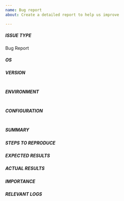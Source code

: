 ```yaml
---
name: Bug report
about: Create a detailed report to help us improve

---
```


<!---
Verify first that your issue/request is not already reported on GitHub.

Always test if the latest release is affected. Bug reports on older releases cannot be accepted and will be closed.

If you can, we would appreciate it if you could also test against the master branch but this is not necessary.

Do not create an issue for requests for help - use the mailing list:
  See: https://www.ixpmanager.org/support

NB: Issues that are requests for help will be closed. Please use the mailing list / request commercial support via https://www.ixpmanager.org/commercial

For issues with documentation, please use the following issue tracker:
  https://github.com/inex/ixp-manager-docs-md/issues

-->

##### ISSUE TYPE

Bug Report

##### OS

<!---
Mention the OS you are running IXP Manager on (including Linux variant if relevant)
-->

##### VERSION

<!--- Paste verbatim the output from either:
 
  - IXP Manager <4.9: “cat library/IXP/Version.php | grep APPLICATION” 
  - IXP Manager >= 4.9: “cat version.php | grep APPLICATION”
   
between quotes below. NB: run this command from IXP Manager's root directory (e.g.
/srv/ixpmanager -->

```

```

##### ENVIRONMENT 

<!--- Paste verbatim the output from the following commands between quotes below 

php -v
dpkg -l | grep php   (or equivalent for your OS - list of php packages installed)

-->

```

```

<!--- You can also use gist.github.com links for larger files -->

##### CONFIGURATION

<!--- Paste the output of the followingbetween quotes below:

(run from IXP Manager's root directory (e.g. /srv/ixpmanager)
cat .env | egrep -v '(^#|^\s*$|^DB_|^APP_KEY|^HELPDESK|^IDENTITY|^MAIL_|^IXP_API_RIR_PASSWORD|^IXP_API_PEERING_DB_)'

NB: sanity check the output to make sure you are happy you are not leaking any security information!
-->

```

```

<!--- You can also use gist.github.com links for larger files -->

##### SUMMARY
<!--- Explain the problem briefly -->

##### STEPS TO REPRODUCE


##### EXPECTED RESULTS
<!--- What did you expect to happen when running the steps above? -->

##### ACTUAL RESULTS
<!--- What actually happened? -->

##### IMPORTANCE
<!-- Please let us know if the issue is affecting you in a production environment -->

##### RELEVANT LOGS

<!--

Copy all relevant logs (here if reasonably sized or to [an online pastebin such as this one](https://pastebin.ibn.ie/) and place the URL you receive from the pastebin into this section. Logs will usually be found under $IXPROOT/storage/logs/.... 

-->
